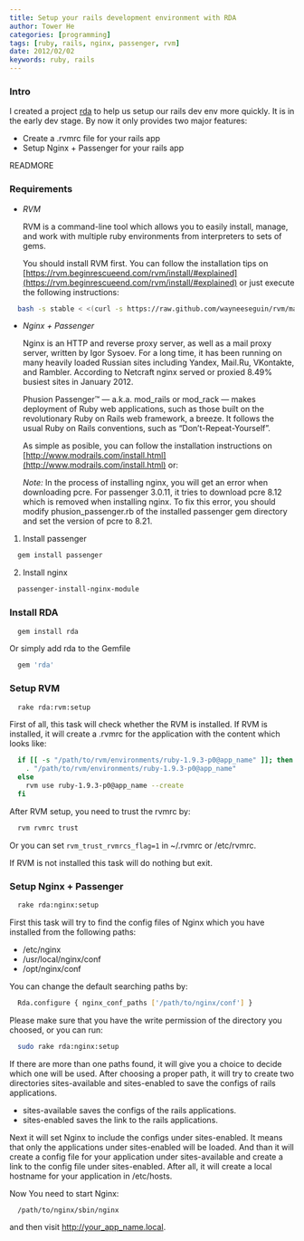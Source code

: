 ```yaml
---
title: Setup your rails development environment with RDA
author: Tower He
categories: [programming]
tags: [ruby, rails, nginx, passenger, rvm]
date: 2012/02/02
keywords: ruby, rails
---
```


### Intro

I created a project [rda](https://github.com/towerhe/rda) to help us setup our rails dev env more quickly.
It is in the early dev stage. By now it only provides two major
features:

* Create a .rvmrc file for your rails app
* Setup Nginx + Passenger for your rails app

READMORE

### Requirements

* *RVM*

  RVM is a command-line tool which allows you to easily install,
manage, and work with multiple ruby environments from interpreters to
sets of gems.

  You should install RVM first. You can follow the installation tips
on [https://rvm.beginrescueend.com/rvm/install/#explained](https://rvm.beginrescueend.com/rvm/install/#explained) or just execute the following instructions:

```bash
  bash -s stable < <(curl -s https://raw.github.com/wayneeseguin/rvm/master/binscripts/rvm-installer)
```

* *Nginx + Passenger*

  Nginx is an HTTP and reverse proxy server, as well as a
mail proxy server, written by Igor Sysoev. For a long time, it has been
running on many heavily loaded Russian sites including Yandex, Mail.Ru,
VKontakte, and Rambler. According to Netcraft nginx served or proxied 8.49% busiest sites in January 2012. 

  Phusion Passenger™ — a.k.a. mod_rails or mod_rack — makes deployment
of Ruby web applications, such as those built on the revolutionary Ruby
on Rails web framework, a breeze. It follows the usual Ruby on Rails
conventions, such as “Don’t-Repeat-Yourself”.

  As simple as posible, you can follow the installation instructions
on [http://www.modrails.com/install.html](http://www.modrails.com/install.html) or:

  *Note:* In the process of installing nginx, you will get an error when downloading
pcre. For passenger 3.0.11, it tries to download pcre 8.12 which is
removed when installing nginx. To fix this error, you should modify
phusion_passenger.rb of the installed passenger gem directory and set the version of pcre to 8.21.

1) Install passenger

```bash
  gem install passenger
```

2) Install nginx

```bash
  passenger-install-nginx-module
```

### Install RDA

```bash
  gem install rda
```

Or simply add rda to the Gemfile

```ruby
  gem 'rda'
```

### Setup RVM

```bash
  rake rda:rvm:setup
```

First of all, this task will check whether the RVM is installed. If RVM
is installed, it will create a .rvmrc for the application with the
content which looks like:

```bash
  if [[ -s "/path/to/rvm/environments/ruby-1.9.3-p0@app_name" ]]; then
    . "/path/to/rvm/environments/ruby-1.9.3-p0@app_name"
  else
    rvm use ruby-1.9.3-p0@app_name --create
  fi
```

After RVM setup, you need to trust the rvmrc by:

```bash
  rvm rvmrc trust
```

Or you can set `rvm_trust_rvmrcs_flag=1` in ~/.rvmrc or /etc/rvmrc.

If RVM is not installed this task will do nothing but exit.

### Setup Nginx + Passenger

```bash
  rake rda:nginx:setup
```

First this task will try to find the config files of Nginx which you
have installed from the following paths:

* /etc/nginx
* /usr/local/nginx/conf
* /opt/nginx/conf
  
You can change the default searching paths by:

```bash
  Rda.configure { nginx_conf_paths ['/path/to/nginx/conf'] }
```

Please make sure that you have the write permission of the directory you
choosed, or you can run:

```bash
  sudo rake rda:nginx:setup
```

If there are more than one paths found, it will give you a choice to
decide which one will be used. After choosing a proper path, it will try
to create two directories sites-available and sites-enabled to save the
configs of rails applications.

* sites-available saves the configs of the rails applications.
* sites-enabled saves the link to the rails applications.

Next it will set Nginx to include the configs under sites-enabled. It
means that only the applications under sites-enabled will be loaded. And
than it will create a config file for your application under
sites-available and create a link to the config file under
sites-enabled. After all, it will create a local hostname for your
application in /etc/hosts.

Now You need to start Nginx: 

```bash
  /path/to/nginx/sbin/nginx
```

and then visit http://your_app_name.local.
